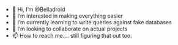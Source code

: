 - 👋 Hi, I’m @Belladroid
- 👀 I’m interested in making everything easier
- 🌱 I’m currently learning to write queries against fake databases
- 💞️ I’m looking to collaborate on actual projects
- 📫 How to reach me.... still figuring that out too.
